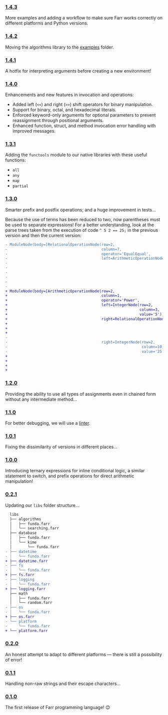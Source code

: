 ### [1.4.3](https://github.com/sheikhartin/farr/releases/tag/1.4.3)

More examples and adding a workflow to make sure Farr works correctly on different platforms and Python versions.

### [1.4.2](https://github.com/sheikhartin/farr/releases/tag/1.4.2)

Moving the algorithms library to the [examples](examples) folder.

### [1.4.1](https://github.com/sheikhartin/farr/releases/tag/1.4.1)

A hotfix for interpreting arguments before creating a new environment!

### [1.4.0](https://github.com/sheikhartin/farr/releases/tag/1.4.0)

Enhancements and new features in invocation and operations:

- Added left (`<<`) and right (`>>`) shift operators for binary manipulation.
- Support for binary, octal, and hexadecimal literals.
- Enforced keyword-only arguments for optional parameters to prevent reassignment through positional arguments.
- Enhanced function, struct, and method invocation error handling with improved messages.

### [1.3.1](https://github.com/sheikhartin/farr/releases/tag/1.3.1)

Adding the `functools` module to our native libraries with these useful functions:

- `all`
- `any`
- `map`
- `partial`

### [1.3.0](https://github.com/sheikhartin/farr/releases/tag/1.3.0)

Smarter prefix and postfix operations; and a huge improvement in tests...

Because the use of terms has been reduced to two, now parentheses must be used to separate expressions! For a better understanding, look at the parse trees taken from the execution of code `^ 5 2 == 25;` in the previous version and then the current version:

```diff
- ModuleNode(body=[RelationalOperationNode(row=2,
-                                          column=7,
-                                          operator='EqualEqual',
-                                          left=ArithmeticOperationNode(row=2,
-                                                                       column=1,
-                                                                       operator='Power',
-                                                                       left=IntegerNode(row=2,
-                                                                                        column=3,
-                                                                                        value='5'),
-                                                                       right=IntegerNode(row=2,
+ ModuleNode(body=[ArithmeticOperationNode(row=2,
+                                          column=1,
+                                          operator='Power',
+                                          left=IntegerNode(row=2,
+                                                           column=3,
+                                                           value='5'),
+                                          right=RelationalOperationNode(row=2,
+                                                                        column=7,
+                                                                        operator='EqualEqual',
+                                                                        left=IntegerNode(row=2,
-                                                                                         value='2')),
-                                          right=IntegerNode(row=2,
-                                                            column=10,
-                                                            value='25'))])
+                                                                                         value='2'),
+                                                                        right=IntegerNode(row=2,
+                                                                                          column=10,
+                                                                                          value='25')))])
```

### [1.2.0](https://github.com/sheikhartin/farr/releases/tag/1.2.0)

Providing the ability to use all types of assignments even in chained form without any intermediate method...

### [1.1.0](https://github.com/sheikhartin/farr/releases/tag/1.1.0)

For better debugging, we will use a [linter](https://github.com/astral-sh/ruff).

### [1.0.1](https://github.com/sheikhartin/farr/releases/tag/1.0.1)

Fixing the dissimilarity of versions in different places...

### [1.0.0](https://github.com/sheikhartin/farr/releases/tag/1.0.0)

Introducing ternary expressions for inline conditional logic, a similar statement to switch, and prefix operations for direct arithmetic manipulation!

### [0.2.1](https://github.com/sheikhartin/farr/releases/tag/0.2.1)

Updating our `libs` folder structure...

```diff
  libs
  ├── algorithms
  │   ├── funda.farr
  │   └── searching.farr
  ├── database
  │   ├── funda.farr
  │   └── kime
  │       └── funda.farr
- ├── datetime
- │   └── funda.farr
+ ├── datetime.farr
- ├── fs
- │   └── funda.farr
+ ├── fs.farr
- ├── logging
- │   └── funda.farr
+ ├── logging.farr
  ├── math
  │   ├── funda.farr
  │   └── random.farr
- ├── os
- │   └── funda.farr
+ ├── os.farr
- └── platform
-     └── funda.farr
+ └── platform.farr
```

### [0.2.0](https://github.com/sheikhartin/farr/releases/tag/0.2.0)

An honest attempt to adapt to different platforms — there is still a possibility of error!

### [0.1.1](https://github.com/sheikhartin/farr/releases/tag/0.1.1)

Handling non-raw strings and their escape characters...

### [0.1.0](https://github.com/sheikhartin/farr/releases/tag/0.1.0)

The first release of Farr programming language! :relieved:
